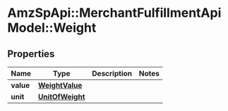 # AmzSpApi::MerchantFulfillmentApiModel::Weight

## Properties
Name | Type | Description | Notes
------------ | ------------- | ------------- | -------------
**value** | [**WeightValue**](WeightValue.md) |  | 
**unit** | [**UnitOfWeight**](UnitOfWeight.md) |  | 


